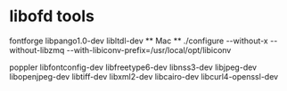# libofd tools 

fontforge
libpango1.0-dev libltdl-dev
** Mac **
./configure --without-x --without-libzmq --with-libiconv-prefix=/usr/local/opt/libiconv

poppler
libfontconfig-dev libfreetype6-dev libnss3-dev libjpeg-dev libopenjpeg-dev libtiff-dev libxml2-dev libcairo-dev libcurl4-openssl-dev
